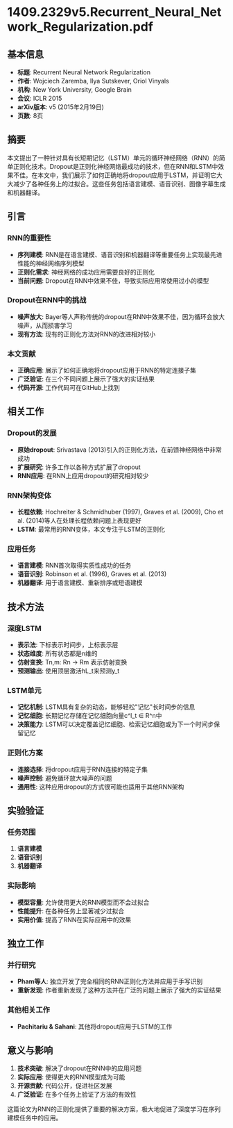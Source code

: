 # 1409.2329v5.Recurrent_Neural_Network_Regularization.pdf

## 基本信息
- **标题**: Recurrent Neural Network Regularization
- **作者**: Wojciech Zaremba, Ilya Sutskever, Oriol Vinyals
- **机构**: New York University, Google Brain
- **会议**: ICLR 2015
- **arXiv版本**: v5 (2015年2月19日)
- **页数**: 8页

## 摘要

本文提出了一种针对具有长短期记忆（LSTM）单元的循环神经网络（RNN）的简单正则化技术。Dropout是正则化神经网络最成功的技术，但在RNN和LSTM中效果不佳。在本文中，我们展示了如何正确地将dropout应用于LSTM，并证明它大大减少了各种任务上的过拟合。这些任务包括语言建模、语音识别、图像字幕生成和机器翻译。

## 引言

### RNN的重要性
- **序列建模**: RNN是在语言建模、语音识别和机器翻译等重要任务上实现最先进性能的神经网络序列模型
- **正则化需求**: 神经网络的成功应用需要良好的正则化
- **当前问题**: Dropout在RNN中效果不佳，导致实际应用常使用过小的模型

### Dropout在RNN中的挑战
- **噪声放大**: Bayer等人声称传统的dropout在RNN中效果不佳，因为循环会放大噪声，从而损害学习
- **现有方法**: 现有的正则化方法对RNN的改进相对较小

### 本文贡献
- **正确应用**: 展示了如何正确地将dropout应用于RNN的特定连接子集
- **广泛验证**: 在三个不同问题上展示了强大的实证结果
- **代码开源**: 工作代码可在GitHub上找到

## 相关工作

### Dropout的发展
- **原始dropout**: Srivastava (2013)引入的正则化方法，在前馈神经网络中非常成功
- **扩展研究**: 许多工作以各种方式扩展了dropout
- **RNN应用**: 在RNN上应用dropout的研究相对较少

### RNN架构变体
- **长程依赖**: Hochreiter & Schmidhuber (1997), Graves et al. (2009), Cho et al. (2014)等人在处理长程依赖问题上表现更好
- **LSTM**: 最常用的RNN变体，本文专注于LSTM的正则化

### 应用任务
- **语言建模**: RNN首次取得实质性成功的任务
- **语音识别**: Robinson et al. (1996), Graves et al. (2013)
- **机器翻译**: 用于语言建模、重新排序或短语建模

## 技术方法

### 深度LSTM
- **表示法**: 下标表示时间步，上标表示层
- **状态维度**: 所有状态都是n维的
- **仿射变换**: Tn,m: Rn → Rm 表示仿射变换
- **预测输出**: 使用顶层激活hL_t来预测y_t

### LSTM单元
- **记忆机制**: LSTM具有复杂的动态，能够轻松"记忆"长时间步的信息
- **记忆细胞**: 长期记忆存储在记忆细胞向量c^l_t ∈ R^n中
- **决策能力**: LSTM可以决定覆盖记忆细胞、检索记忆细胞或为下一个时间步保留记忆

### 正则化方案
- **连接选择**: 将dropout应用于RNN连接的特定子集
- **噪声控制**: 避免循环放大噪声的问题
- **通用性**: 这种应用dropout的方式很可能也适用于其他RNN架构

## 实验验证

### 任务范围
1. **语言建模**
2. **语音识别**
3. **机器翻译**

### 实际影响
- **模型容量**: 允许使用更大的RNN模型而不会过拟合
- **性能提升**: 在各种任务上显著减少过拟合
- **实用价值**: 提高了RNN在实际应用中的效果

## 独立工作

### 并行研究
- **Pham等人**: 独立开发了完全相同的RNN正则化方法并应用于手写识别
- **重新发现**: 作者重新发现了这种方法并在广泛的问题上展示了强大的实证结果

### 其他相关工作
- **Pachitariu & Sahani**: 其他将dropout应用于LSTM的工作

## 意义与影响

1. **技术突破**: 解决了dropout在RNN中的应用问题
2. **实际应用**: 使得更大的RNN模型成为可能
3. **开源贡献**: 代码公开，促进社区发展
4. **广泛验证**: 在多个任务上验证了方法的有效性

这篇论文为RNN的正则化提供了重要的解决方案，极大地促进了深度学习在序列建模任务中的应用。